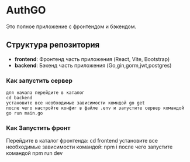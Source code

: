 # AuthGO

Это полное приложение с фронтендом и бэкендом.

## Структура репозитория

- **frontend**: Фронтенд часть приложения (React, Vite, Bootstrap)
- **backend**: Бэкенд часть приложения (Go,gin,gorm,jwt,postgres)

### Как запустить сервер
    для начала перейдите в каталог 
    cd backend
    установите все необходимые зависимости комндой go get
    после чего настройте конфиг в файле .env и запустите сервер командой go run main.go

### Как Запустить фронт

   Перейдите в каталог фронтенда:
   cd frontend 
   установите все необходимые зависимости командой: npm i
   после чего запустите командой npm run dev
